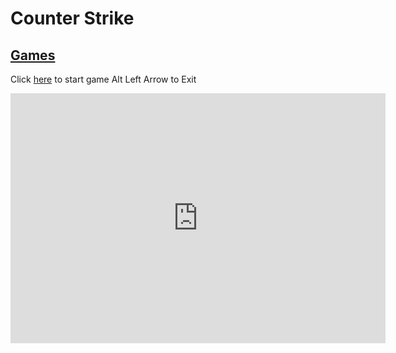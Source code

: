 # Counter Strike
## [Games](https://gatorgamer.github.io/games)

Click [here](https://gatorgamer.github.io/htmlfiles/counterstrike.html) to start game
Alt Left Arrow to Exit

<iframe src="https://tlk.io/gatorgamerpublicchat" style="border:0px #ffffff none;" name="Chat" scrolling="yes" frameborder="0" marginheight="0px" marginwidth="0px" height="400px" width="600px" allowfullscreen></iframe>
